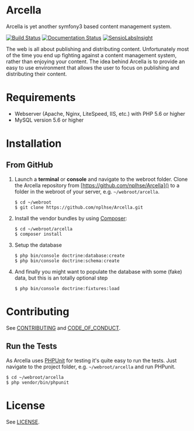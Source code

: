 Arcella
=======

Arcella is yet another symfony3 based content management system. 

[![Build Status](https://travis-ci.org/nplhse/arcella.svg?branch=master)](https://travis-ci.org/nplhse/arcella)  [![Documentation Status](https://readthedocs.org/projects/arcella/badge/?version=latest)](http://arcella.readthedocs.io/en/latest/?badge=latest) [![SensioLabsInsight](https://insight.sensiolabs.com/projects/6b32d7e1-9a7f-41fb-8cdc-d5810aefdccc/mini.png)](https://insight.sensiolabs.com/projects/6b32d7e1-9a7f-41fb-8cdc-d5810aefdccc) 

The web is all about publishing and distributing content. Unfortunately most of the time you end up fighting against a content management system, rather than enjoying your content. The idea behind Arcella is to provide an easy to use environment that allows the user to focus on publishing and distributing their content. 

# Requirements

- Webserver (Apache, Nginx, LiteSpeed, IIS, etc.) with PHP 5.6 or higher
- MySQL version 5.6 or higher

# Installation

## From GitHub
	
1. Launch a **terminal** or **console** and navigate to the webroot folder. Clone the Arcella repository from [https://github.com/nplhse/Arcella]() to a folder in the webroot of your server, e.g. `~/webroot/arcella`. 

    ```
    $ cd ~/webroot
    $ git clone https://github.com/nplhse/Arcella.git
    ```
       
2. Install the vendor bundles by using [Composer](https://getcomposer.org/):

    ```
    $ cd ~/webroot/arcella
    $ composer install
    ```
    
3. Setup the database

    ```
    $ php bin/console doctrine:database:create
    $ php bin/console doctrine:schema:create
    ```
    
4. And finally you might want to populate the database with some (fake) data, but this is an totally optional step
 
    ```
    $ php bin/console doctrine:fixtures:load
    ```

# Contributing

See [CONTRIBUTING](CONTRIBUTING.md) and [CODE_OF_CONDUCT](CODE_OF_CONDUCT_.md).

## Run the Tests

As Arcella uses [PHPUnit](https://phpunit.de/) for testing it's quite easy to run the tests. Just navigate to the project folder, e.g. `~/webroot/arcella` and run PHPunit.

    $ cd ~/webroot/arcella
    $ php vendor/bin/phpunit

# License

See [LICENSE](LICENSE.md).
